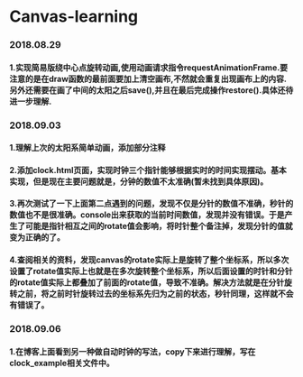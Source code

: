 # Canvas-learning

### 2018.08.29
#### 1.实现简易版绕中心点旋转动画,使用动画请求指令requestAnimationFrame.要注意的是在draw函数的最前面要加上清空画布,不然就会重复出现画布上的内容.另外还需要在画了中间的太阳之后save(),并且在最后完成操作restore().具体还待进一步理解.

### 2018.09.03
#### 1.理解上次的太阳系简单动画，添加部分注释
#### 2.添加clock.html页面，实现时钟三个指针能够根据实时的时间实现摆动。基本实现，但是现在主要问题就是，分钟的数值不太准确(暂未找到具体原因)。
#### 3.再次测试了一下上面第二点遇到的问题，发现不仅是分针的数值不准确，秒针的数值也不是很准确。console出来获取的当前时间数值，发现并没有错误。于是产生了可能是指针相互之间的rotate值会影响，将时针整个备注掉，发现分针的值就变为正确的了。
#### 4.查阅相关的资料，发现canvas的rotate实际上是旋转了整个坐标系，所以多次设置了rotate值实际上也就是在多次旋转整个坐标系，所以后面设置的时针和分针的rotate值实际上都叠加了前面的rotate值，导致不准确。解决方法就是在分针旋转之前，将之前时针旋转过去的坐标系先归为之前的状态，秒针同理，这样就不会有错误了。

### 2018.09.06
#### 1.在博客上面看到另一种做自动时钟的写法，copy下来进行理解，写在clock_example相关文件中。